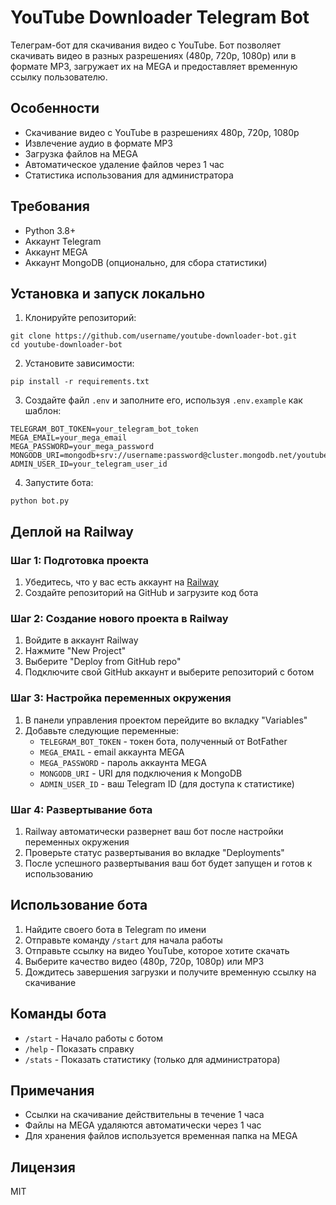 # YouTube Downloader Telegram Bot

Телеграм-бот для скачивания видео с YouTube. Бот позволяет скачивать видео в разных разрешениях (480p, 720p, 1080p) или в формате MP3, загружает их на MEGA и предоставляет временную ссылку пользователю.

## Особенности

- Скачивание видео с YouTube в разрешениях 480p, 720p, 1080p
- Извлечение аудио в формате MP3
- Загрузка файлов на MEGA
- Автоматическое удаление файлов через 1 час
- Статистика использования для администратора

## Требования

- Python 3.8+
- Аккаунт Telegram
- Аккаунт MEGA
- Аккаунт MongoDB (опционально, для сбора статистики)

## Установка и запуск локально

1. Клонируйте репозиторий:
```
git clone https://github.com/username/youtube-downloader-bot.git
cd youtube-downloader-bot
```

2. Установите зависимости:
```
pip install -r requirements.txt
```

3. Создайте файл `.env` и заполните его, используя `.env.example` как шаблон:
```
TELEGRAM_BOT_TOKEN=your_telegram_bot_token
MEGA_EMAIL=your_mega_email
MEGA_PASSWORD=your_mega_password
MONGODB_URI=mongodb+srv://username:password@cluster.mongodb.net/youtube_downloader
ADMIN_USER_ID=your_telegram_user_id
```

4. Запустите бота:
```
python bot.py
```

## Деплой на Railway

### Шаг 1: Подготовка проекта

1. Убедитесь, что у вас есть аккаунт на [Railway](https://railway.app/)
2. Создайте репозиторий на GitHub и загрузите код бота

### Шаг 2: Создание нового проекта в Railway

1. Войдите в аккаунт Railway
2. Нажмите "New Project"
3. Выберите "Deploy from GitHub repo"
4. Подключите свой GitHub аккаунт и выберите репозиторий с ботом

### Шаг 3: Настройка переменных окружения

1. В панели управления проектом перейдите во вкладку "Variables"
2. Добавьте следующие переменные:
   - `TELEGRAM_BOT_TOKEN` - токен бота, полученный от BotFather
   - `MEGA_EMAIL` - email аккаунта MEGA
   - `MEGA_PASSWORD` - пароль аккаунта MEGA
   - `MONGODB_URI` - URI для подключения к MongoDB
   - `ADMIN_USER_ID` - ваш Telegram ID (для доступа к статистике)

### Шаг 4: Развертывание бота

1. Railway автоматически развернет ваш бот после настройки переменных окружения
2. Проверьте статус развертывания во вкладке "Deployments"
3. После успешного развертывания ваш бот будет запущен и готов к использованию

## Использование бота

1. Найдите своего бота в Telegram по имени
2. Отправьте команду `/start` для начала работы
3. Отправьте ссылку на видео YouTube, которое хотите скачать
4. Выберите качество видео (480p, 720p, 1080p) или MP3
5. Дождитесь завершения загрузки и получите временную ссылку на скачивание

## Команды бота

- `/start` - Начало работы с ботом
- `/help` - Показать справку
- `/stats` - Показать статистику (только для администратора)

## Примечания

- Ссылки на скачивание действительны в течение 1 часа
- Файлы на MEGA удаляются автоматически через 1 час
- Для хранения файлов используется временная папка на MEGA

## Лицензия

MIT 